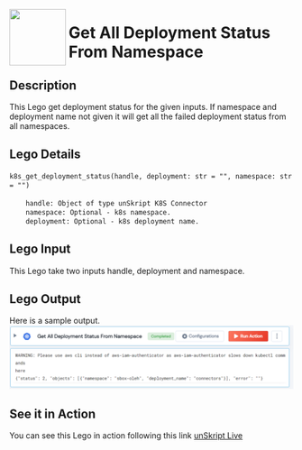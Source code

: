 [<img align="left" src="https://unskript.com/assets/favicon.png" width="100" height="100" style="padding-right: 5px">](https://unskript.com/assets/favicon.png) 
<h1>Get All Deployment Status From Namespace </h1>

## Description
This Lego get deployment status for the given inputs. If namespace and deployment name not given it will get all the failed deployment status from all namespaces.


## Lego Details

    k8s_get_deployment_status(handle, deployment: str = "", namespace: str = "")

        handle: Object of type unSkript K8S Connector
        namespace: Optional - k8s namespace.
        deployment: Optional - k8s deployment name.

## Lego Input

This Lego take two inputs handle, deployment and namespace.


## Lego Output
Here is a sample output.
<img src="./1.png">


## See it in Action

You can see this Lego in action following this link [unSkript Live](https://us.app.unskript.io)
